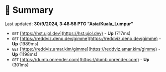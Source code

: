 # 📖 Summary
Last updated: **30/9/2024, 3:48:58 PTG "Asia/Kuala_Lumpur"**

- `GET` [https://hst.ujol.dev](https://hst.ujol.dev) - **Up** (717ms)
- `GET` [https://reddviz.deno.dev/gimme](https://reddviz.deno.dev/gimme) - **Up** (1989ms)
- `GET` [https://reddviz.amar.kim/gimme](https://reddviz.amar.kim/gimme) - **Up** (1198ms)
- `GET` [https://dumb.onrender.com](https://dumb.onrender.com) - **Up** (301ms)
